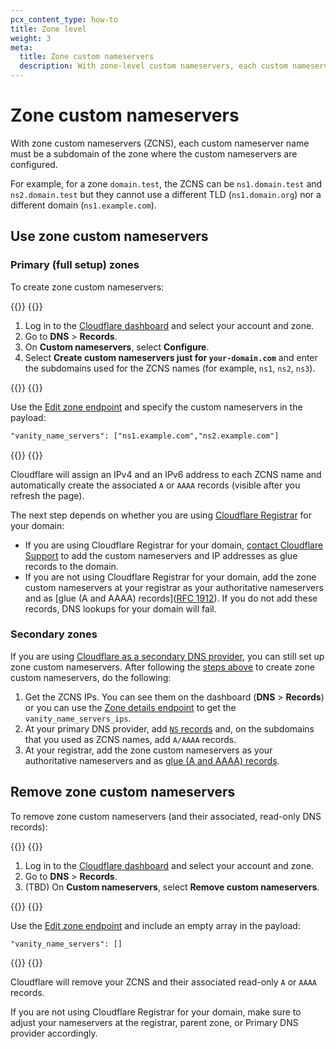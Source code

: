 ```yaml
---
pcx_content_type: how-to
title: Zone level
weight: 3
meta:
  title: Zone custom nameservers
  description: With zone-level custom nameservers, each custom nameserver name must be a subdomain of the zone where the custom nameservers are configured. These custom nameservers can only be used within the respective zone.
---
```


# Zone custom nameservers

With zone custom nameservers (ZCNS), each custom nameserver name must be a subdomain of the zone where the custom nameservers are configured.

For example, for a zone `domain.test`, the ZCNS can be `ns1.domain.test` and `ns2.domain.test` but they cannot use a different TLD (`ns1.domain.org`) nor a different domain (`ns1.example.com`).

## Use zone custom nameservers

### Primary (full setup) zones

To create zone custom nameservers:

{{<tabs labels="Dashboard | API">}}
{{<tab label="dashboard" no-code="true">}}

1. Log in to the [Cloudflare dashboard](https://dash.cloudflare.com) and select your account and zone.
2. Go to **DNS** > **Records**.
3. On **Custom nameservers**, select **Configure**.
4. Select **Create custom nameservers just for `your-domain.com`** and enter the subdomains used for the ZCNS names (for example, `ns1`, `ns2`, `ns3`).

{{</tab>}}
{{<tab label="api" no-code="true">}}

Use the [Edit zone endpoint](/api/operations/zones-0-patch) and specify the custom nameservers in the payload:

```txt
"vanity_name_servers": ["ns1.example.com","ns2.example.com"]
```
{{</tab>}}
{{</tabs>}}

Cloudflare will assign an IPv4 and an IPv6 address to each ZCNS name and automatically create the associated `A` or `AAAA` records (visible after you refresh the page).

The next step depends on whether you are using [Cloudflare Registrar](/registrar/) for your domain:

- If you are using Cloudflare Registrar for your domain, [contact Cloudflare Support](/support/contacting-cloudflare-support/) to add the custom nameservers and IP addresses as glue records to the domain.
- If you are not using Cloudflare Registrar for your domain, add the zone custom nameservers at your registrar as your authoritative nameservers and as [glue (A and AAAA) records]([RFC 1912](https://www.rfc-editor.org/rfc/rfc1912.html)). If you do not add these records, DNS lookups for your domain will fail.

### Secondary zones

If you are using [Cloudflare as a secondary DNS provider](/dns/zone-setups/zone-transfers/cloudflare-as-secondary/), you can still set up zone custom nameservers. After following the [steps above](/dns/additional-options/custom-nameservers/zone-custom-nameservers/#primary-full-setup-zones) to create zone custom nameservers, do the following:

1. Get the ZCNS IPs. You can see them on the dashboard (**DNS** > **Records**) or you can use the [Zone details endpoint](/api/operations/zones-0-get) to get the `vanity_name_servers_ips`.
2. At your primary DNS provider, add [`NS` records](/dns/manage-dns-records/reference/dns-record-types/#ns) and, on the subdomains that you used as ZCNS names, add `A/AAAA` records.
3. At your registrar, add the zone custom nameservers as your authoritative nameservers and as [glue (A and AAAA) records](https://www.rfc-editor.org/rfc/rfc1912.html#section-2.3).

## Remove zone custom nameservers

To remove zone custom nameservers (and their associated, read-only DNS records):

{{<tabs labels="Dashboard | API">}}
{{<tab label="dashboard" no-code="true">}}

1. Log in to the [Cloudflare dashboard](https://dash.cloudflare.com) and select your account and zone.
2. Go to **DNS** > **Records**.
3. (TBD) On **Custom nameservers**, select **Remove custom nameservers**.

{{</tab>}}
{{<tab label="api" no-code="true">}}

Use the [Edit zone endpoint](/api/operations/zones-0-patch) and include an empty array in the payload:

```txt
"vanity_name_servers": []
```
{{</tab>}}
{{</tabs>}}

Cloudflare will remove your ZCNS and their associated read-only `A` or `AAAA` records.

If you are not using Cloudflare Registrar for your domain, make sure to adjust your nameservers at the registrar, parent zone, or Primary DNS provider accordingly.